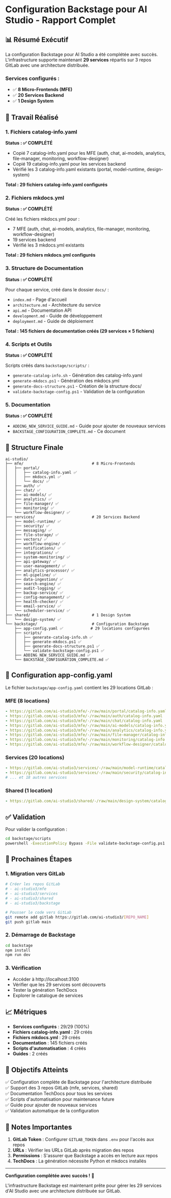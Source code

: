 # Configuration Backstage pour AI Studio - Rapport Complet

## 📊 Résumé Exécutif

La configuration Backstage pour AI Studio a été complétée avec succès. L'infrastructure supporte maintenant **29 services** répartis sur 3 repos GitLab avec une architecture distribuée.

### Services configurés :
- ✅ **8 Micro-Frontends (MFE)**
- ✅ **20 Services Backend**  
- ✅ **1 Design System**

## 🚀 Travail Réalisé

### 1. Fichiers catalog-info.yaml
**Status : ✅ COMPLÉTÉ**

- Copié 7 catalog-info.yaml pour les MFE (auth, chat, ai-models, analytics, file-manager, monitoring, workflow-designer)
- Copié 19 catalog-info.yaml pour les services backend
- Vérifié les 3 catalog-info.yaml existants (portal, model-runtime, design-system)

**Total : 29 fichiers catalog-info.yaml configurés**

### 2. Fichiers mkdocs.yml  
**Status : ✅ COMPLÉTÉ**

Créé les fichiers mkdocs.yml pour :
- 7 MFE (auth, chat, ai-models, analytics, file-manager, monitoring, workflow-designer)
- 19 services backend
- Vérifié les 3 mkdocs.yml existants

**Total : 29 fichiers mkdocs.yml configurés**

### 3. Structure de Documentation
**Status : ✅ COMPLÉTÉ**

Pour chaque service, créé dans le dossier `docs/` :
- `index.md` - Page d'accueil
- `architecture.md` - Architecture du service
- `api.md` - Documentation API
- `development.md` - Guide de développement  
- `deployment.md` - Guide de déploiement

**Total : 145 fichiers de documentation créés (29 services × 5 fichiers)**

### 4. Scripts et Outils
**Status : ✅ COMPLÉTÉ**

Scripts créés dans `backstage/scripts/` :
- `generate-catalog-info.sh` - Génération des catalog-info.yaml
- `generate-mkdocs.ps1` - Génération des mkdocs.yml
- `generate-docs-structure.ps1` - Création de la structure docs/
- `validate-backstage-config.ps1` - Validation de la configuration

### 5. Documentation
**Status : ✅ COMPLÉTÉ**

- `ADDING_NEW_SERVICE_GUIDE.md` - Guide pour ajouter de nouveaux services
- `BACKSTAGE_CONFIGURATION_COMPLETE.md` - Ce document

## 📁 Structure Finale

```
ai-studio/
├── mfe/                              # 8 Micro-Frontends
│   ├── portal/
│   │   ├── catalog-info.yaml ✅
│   │   ├── mkdocs.yml ✅
│   │   └── docs/ ✅
│   ├── auth/ ✅
│   ├── chat/ ✅
│   ├── ai-models/ ✅
│   ├── analytics/ ✅
│   ├── file-manager/ ✅
│   ├── monitoring/ ✅
│   └── workflow-designer/ ✅
├── services/                         # 20 Services Backend
│   ├── model-runtime/ ✅
│   ├── security/ ✅
│   ├── messaging/ ✅
│   ├── file-storage/ ✅
│   ├── vectors/ ✅
│   ├── workflow-engine/ ✅
│   ├── notifications/ ✅
│   ├── integrations/ ✅
│   ├── system-monitoring/ ✅
│   ├── api-gateway/ ✅
│   ├── user-management/ ✅
│   ├── analytics-processor/ ✅
│   ├── ml-pipeline/ ✅
│   ├── data-ingestion/ ✅
│   ├── search-engine/ ✅
│   ├── audit-logging/ ✅
│   ├── backup-service/ ✅
│   ├── config-management/ ✅
│   ├── health-checker/ ✅
│   ├── email-service/ ✅
│   └── scheduler-service/ ✅
├── shared/                           # 1 Design System
│   └── design-system/ ✅
└── backstage/                        # Configuration Backstage
    ├── app-config.yaml ✅            # 29 locations configurées
    ├── scripts/
    │   ├── generate-catalog-info.sh ✅
    │   ├── generate-mkdocs.ps1 ✅
    │   ├── generate-docs-structure.ps1 ✅
    │   └── validate-backstage-config.ps1 ✅
    ├── ADDING_NEW_SERVICE_GUIDE.md ✅
    └── BACKSTAGE_CONFIGURATION_COMPLETE.md ✅
```

## 🔧 Configuration app-config.yaml

Le fichier `backstage/app-config.yaml` contient les 29 locations GitLab :

### MFE (8 locations)
```yaml
- https://gitlab.com/ai-studio3/mfe/-/raw/main/portal/catalog-info.yaml
- https://gitlab.com/ai-studio3/mfe/-/raw/main/auth/catalog-info.yaml
- https://gitlab.com/ai-studio3/mfe/-/raw/main/chat/catalog-info.yaml
- https://gitlab.com/ai-studio3/mfe/-/raw/main/ai-models/catalog-info.yaml
- https://gitlab.com/ai-studio3/mfe/-/raw/main/analytics/catalog-info.yaml
- https://gitlab.com/ai-studio3/mfe/-/raw/main/file-manager/catalog-info.yaml
- https://gitlab.com/ai-studio3/mfe/-/raw/main/monitoring/catalog-info.yaml
- https://gitlab.com/ai-studio3/mfe/-/raw/main/workflow-designer/catalog-info.yaml
```

### Services (20 locations)
```yaml
- https://gitlab.com/ai-studio3/services/-/raw/main/model-runtime/catalog-info.yaml
- https://gitlab.com/ai-studio3/services/-/raw/main/security/catalog-info.yaml
# ... et 18 autres services
```

### Shared (1 location)
```yaml
- https://gitlab.com/ai-studio3/shared/-/raw/main/design-system/catalog-info.yaml
```

## ✅ Validation

Pour valider la configuration :

```bash
cd backstage/scripts
powershell -ExecutionPolicy Bypass -File validate-backstage-config.ps1
```

## 🚀 Prochaines Étapes

### 1. Migration vers GitLab
```bash
# Créer les repos GitLab
# - ai-studio3/mfe
# - ai-studio3/services  
# - ai-studio3/shared
# - ai-studio3/backstage

# Pousser le code vers GitLab
git remote add gitlab https://gitlab.com/ai-studio3/[REPO_NAME]
git push gitlab main
```

### 2. Démarrage de Backstage
```bash
cd backstage
npm install
npm run dev
```

### 3. Vérification
- Accéder à http://localhost:3100
- Vérifier que les 29 services sont découverts
- Tester la génération TechDocs
- Explorer le catalogue de services

## 📈 Métriques

- **Services configurés** : 29/29 (100%)
- **Fichiers catalog-info.yaml** : 29 créés
- **Fichiers mkdocs.yml** : 29 créés
- **Documentation** : 145 fichiers créés
- **Scripts d'automatisation** : 4 créés
- **Guides** : 2 créés

## 🎯 Objectifs Atteints

✅ Configuration complète de Backstage pour l'architecture distribuée  
✅ Support des 3 repos GitLab (mfe, services, shared)  
✅ Documentation TechDocs pour tous les services  
✅ Scripts d'automatisation pour maintenance future  
✅ Guide pour ajouter de nouveaux services  
✅ Validation automatique de la configuration  

## 📝 Notes Importantes

1. **GitLab Token** : Configurer `GITLAB_TOKEN` dans `.env` pour l'accès aux repos
2. **URLs** : Vérifier les URLs GitLab après migration des repos
3. **Permissions** : S'assurer que Backstage a accès en lecture aux repos
4. **TechDocs** : La génération nécessite Python et mkdocs installés

---

**Configuration complétée avec succès !** 🎉

L'infrastructure Backstage est maintenant prête pour gérer les 29 services d'AI Studio avec une architecture distribuée sur GitLab.
